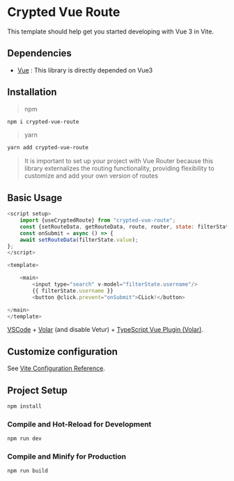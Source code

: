 #  Crypted Vue Route

This template should help get you started developing with Vue 3 in Vite.

## Dependencies

- [Vue](https://vuejs.org) : This library is directly depended on Vue3

## Installation

> npm
```bash
npm i crypted-vue-route
```

> yarn
```bash
yarn add crypted-vue-route
```

> It is important to set up your project with Vue Router because this library externalizes the routing functionality, providing flexibility to customize and add your own version of routes

## Basic Usage
```js
<script setup>
    import {useCryptedRoute} from "crypted-vue-route";
    const {setRouteData, getRouteData, route, router, state: filterState} = useCryptedRoute();
    const onSubmit = async () => {
    await setRouteData(filterState.value);
};
</script>

<template>

    <main>
        <input type="search" v-model="filterState.username"/>
        {{ filterState.username }}
        <button @click.prevent="onSubmit">CLick!</button>

</main>
</template>
``` 
[VSCode](https://code.visualstudio.com/) + [Volar](https://marketplace.visualstudio.com/items?itemName=Vue.volar) (and disable Vetur) + [TypeScript Vue Plugin (Volar)](https://marketplace.visualstudio.com/items?itemName=Vue.vscode-typescript-vue-plugin).

## Customize configuration

See [Vite Configuration Reference](https://vitejs.dev/config/).

## Project Setup

```sh
npm install
```

### Compile and Hot-Reload for Development

```sh
npm run dev
```

### Compile and Minify for Production

```sh
npm run build
```
